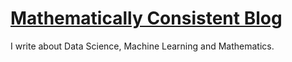 # [Mathematically Consistent Blog](https://ar-ed.github.io/blog/)

I write about Data Science, Machine Learning and Mathematics. 
